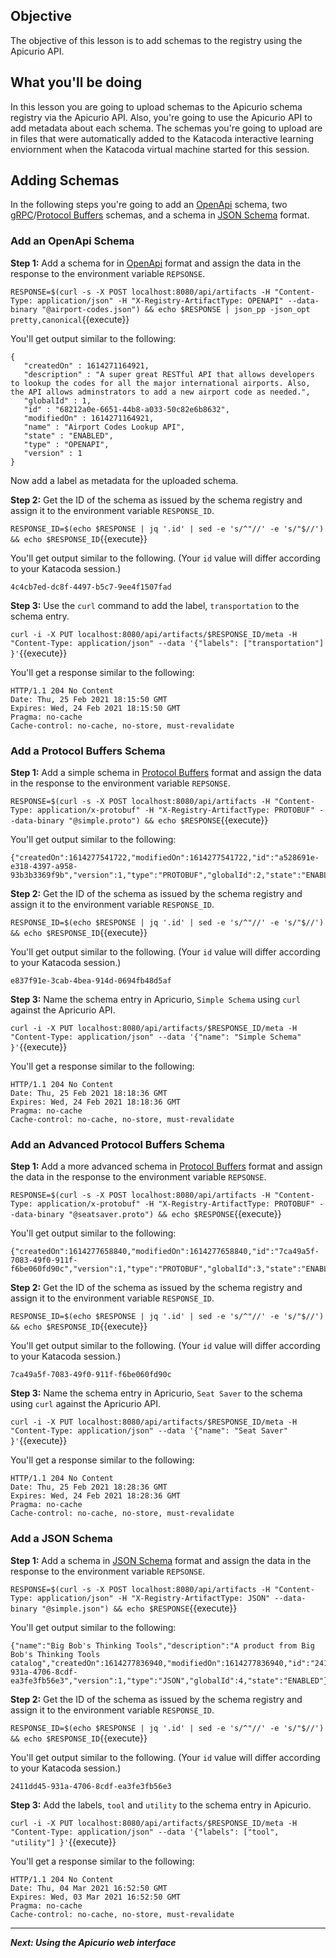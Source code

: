 ## Objective

The objective of this lesson is to add schemas to the registry using the Apicurio API.

## What you'll be doing

In this lesson you are going to upload schemas to the Apicurio schema registry via the Apicurio API. Also, you're going to use the Apicurio API to add metadata about each schema. The schemas you're going to upload are in files that were automatically added to the Katacoda interactive learning enviornment when the Katacoda virtual machine started for this session.


## Adding Schemas
In the following steps you're going to add an [OpenApi](https://www.openapis.org/) schema, two [gRPC](https://grpc.io/)/[Protocol Buffers](https://developers.google.com/protocol-buffers/) schemas, and a schema in [JSON Schema](https://json-schema.org/) format.

### Add an OpenApi Schema

**Step 1:** Add a schema for in [OpenApi](https://www.openapis.org/) format and assign the data in the response to the environment variable `REPSONSE`.

`RESPONSE=$(curl -s -X POST localhost:8080/api/artifacts -H "Content-Type: application/json" -H "X-Registry-ArtifactType: OPENAPI" --data-binary "@airport-codes.json") && echo $RESPONSE | json_pp -json_opt pretty,canonical`{{execute}}

You'll get output similar to the following:

```
{
   "createdOn" : 1614271164921,
   "description" : "A super great RESTful API that allows developers to lookup the codes for all the major international airports. Also, the API allows adminstrators to add a new airport code as needed.",
   "globalId" : 1,
   "id" : "68212a0e-6651-44b8-a033-50c82e6b8632",
   "modifiedOn" : 1614271164921,
   "name" : "Airport Codes Lookup API",
   "state" : "ENABLED",
   "type" : "OPENAPI",
   "version" : 1
}

```

Now add a label as metadata for the uploaded schema.

**Step 2:** Get the ID of the schema as issued by the schema registry and assign it to the environment variable `RESPONSE_ID`.

`RESPONSE_ID=$(echo $RESPONSE | jq '.id' | sed -e 's/^"//' -e 's/"$//') && echo $RESPONSE_ID`{{execute}}

You'll get output similar to the following. (Your `id` value will differ according to your Katacoda session.)

`4c4cb7ed-dc8f-4497-b5c7-9ee4f1507fad`

**Step 3:** Use the `curl` command to add the label, `transportation` to the schema entry.

`curl -i -X PUT localhost:8080/api/artifacts/$RESPONSE_ID/meta -H "Content-Type: application/json" --data '{"labels": ["transportation"] }'`{{execute}}

You'll get a response similar to the following:

```
HTTP/1.1 204 No Content
Date: Thu, 25 Feb 2021 18:15:50 GMT
Expires: Wed, 24 Feb 2021 18:15:50 GMT
Pragma: no-cache
Cache-control: no-cache, no-store, must-revalidate
```

### Add a Protocol Buffers Schema

**Step 1:** Add a simple schema in [Protocol Buffers](https://developers.google.com/protocol-buffers/) format and assign the data in the response to the environment variable `REPSONSE`.

`RESPONSE=$(curl -s -X POST localhost:8080/api/artifacts -H "Content-Type: application/x-protobuf" -H "X-Registry-ArtifactType: PROTOBUF" --data-binary "@simple.proto") && echo $RESPONSE`{{execute}}

You'll get output similar to the following:

```
{"createdOn":1614277541722,"modifiedOn":1614277541722,"id":"a528691e-e318-4397-a958-93b3b3369f9b","version":1,"type":"PROTOBUF","globalId":2,"state":"ENABLED"}
```

**Step 2:** Get the ID of the schema as issued by the schema registry and assign it to the environment variable `RESPONSE_ID`.

`RESPONSE_ID=$(echo $RESPONSE | jq '.id' | sed -e 's/^"//' -e 's/"$//') && echo $RESPONSE_ID`{{execute}}

You'll get output similar to the following. (Your `id` value will differ according to your Katacoda session.)

`e837f91e-3cab-4bea-914d-0694fb48d5af`

**Step 3:** Name the schema entry in Apricurio, `Simple Schema` using `curl` against the Apricurio API.

`curl -i -X PUT localhost:8080/api/artifacts/$RESPONSE_ID/meta -H "Content-Type: application/json" --data '{"name": "Simple Schema" }'`{{execute}}

You'll get a response similar to the following:

```
HTTP/1.1 204 No Content
Date: Thu, 25 Feb 2021 18:18:36 GMT
Expires: Wed, 24 Feb 2021 18:18:36 GMT
Pragma: no-cache
Cache-control: no-cache, no-store, must-revalidate
```
### Add an Advanced Protocol Buffers Schema

**Step 1:** Add a more advanced schema in [Protocol Buffers](https://developers.google.com/protocol-buffers/) format and assign the data in the response to the environment variable `REPSONSE`.

`RESPONSE=$(curl -s -X POST localhost:8080/api/artifacts -H "Content-Type: application/x-protobuf" -H "X-Registry-ArtifactType: PROTOBUF" --data-binary "@seatsaver.proto") && echo $RESPONSE`{{execute}}

You'll get output similar to the following:

```
{"createdOn":1614277658840,"modifiedOn":1614277658840,"id":"7ca49a5f-7083-49f0-911f-f6be060fd90c","version":1,"type":"PROTOBUF","globalId":3,"state":"ENABLED"}

```

**Step 2:** Get the ID of the schema as issued by the schema registry and assign it to the environment variable `RESPONSE_ID`.

`RESPONSE_ID=$(echo $RESPONSE | jq '.id' | sed -e 's/^"//' -e 's/"$//') && echo $RESPONSE_ID`{{execute}}

You'll get output similar to the following. (Your `id` value will differ according to your Katacoda session.)

`7ca49a5f-7083-49f0-911f-f6be060fd90c`

**Step 3:** Name the schema entry in Apricurio, `Seat Saver` to the schema using `curl` against the Apricurio API.

`curl -i -X PUT localhost:8080/api/artifacts/$RESPONSE_ID/meta -H "Content-Type: application/json" --data '{"name": "Seat Saver" }'`{{execute}}

You'll get a response similar to the following:

```
HTTP/1.1 204 No Content
Date: Thu, 25 Feb 2021 18:28:36 GMT
Expires: Wed, 24 Feb 2021 18:28:36 GMT
Pragma: no-cache
Cache-control: no-cache, no-store, must-revalidate
```

### Add a JSON Schema

**Step 1:** Add a schema in [JSON Schema](https://json-schema.org/) format and assign the data in the response to the environment variable `REPSONSE`.

`RESPONSE=$(curl -s -X POST localhost:8080/api/artifacts -H "Content-Type: application/json" -H "X-Registry-ArtifactType: JSON" --data-binary "@simple.json") && echo $RESPONSE`{{execute}}

You'll get output similar to the following:

```
{"name":"Big Bob's Thinking Tools","description":"A product from Big Bob's Thinking Tools catalog","createdOn":1614277836940,"modifiedOn":1614277836940,"id":"2411dd45-931a-4706-8cdf-ea3fe3fb56e3","version":1,"type":"JSON","globalId":4,"state":"ENABLED"}
```
**Step 2:** Get the ID of the schema as issued by the schema registry and assign it to the environment variable `RESPONSE_ID`.

`RESPONSE_ID=$(echo $RESPONSE | jq '.id' | sed -e 's/^"//' -e 's/"$//') && echo $RESPONSE_ID`{{execute}}

You'll get output similar to the following. (Your `id` value will differ according to your Katacoda session.)

`2411dd45-931a-4706-8cdf-ea3fe3fb56e3`

**Step 3:** Add the labels, `tool` and `utility` to the schema entry in Apicurio.

`curl -i -X PUT localhost:8080/api/artifacts/$RESPONSE_ID/meta -H "Content-Type: application/json" --data '{"labels": ["tool", "utility"] }'`{{execute}}

You'll get a response similar to the following:

```
HTTP/1.1 204 No Content
Date: Thu, 04 Mar 2021 16:52:50 GMT
Expires: Wed, 03 Mar 2021 16:52:50 GMT
Pragma: no-cache
Cache-control: no-cache, no-store, must-revalidate
```


---
***Next: Using the Apicurio web interface***
